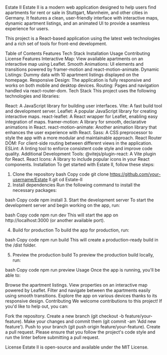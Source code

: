 Estate II
Estate II is a modern web application designed to help users find apartments for rent or sale in Stuttgart, Mannheim, and other cities in Germany. It features a clean, user-friendly interface with interactive maps, dynamic apartment listings, and an animated UI to provide a seamless experience for users.

This project is a React-based application using the latest web technologies and a rich set of tools for front-end development.

Table of Contents
Features
Tech Stack
Installation
Usage
Contributing
License
Features
Interactive Map: View available apartments on an interactive map using Leaflet.
Smooth Animations: UI elements and transitions powered by framer-motion and react-motion-animate.
Dynamic Listings: Dummy data with 10 apartment listings displayed on the homepage.
Responsive Design: The application is fully responsive and works on both mobile and desktop devices.
Routing: Pages and navigation handled via react-router-dom.
Tech Stack
This project uses the following technologies and libraries:

React: A JavaScript library for building user interfaces.
Vite: A fast build tool and development server.
Leaflet: A popular JavaScript library for creating interactive maps.
react-leaflet: A React wrapper for Leaflet, enabling easy integration of maps.
framer-motion: A library for smooth, declarative animations in React.
react-motion-animate: Another animation library that enhances the user experience with React.
Sass: A CSS preprocessor to style the app with a more modular and maintainable approach.
React Router DOM: For client-side routing between different views in the application.
ESLint: A linting tool to enforce consistent code style and improve code quality.
Additional Development Tools:
@vitejs/plugin-react: A Vite plugin for React.
React Icons: A library to include popular icons in your React components.
Installation
To get started with Estate II, follow these steps:

1. Clone the repository
bash
Copy code
git clone https://github.com/your-username/Estate II.git
cd Estate-II
2. Install dependencies
Run the following command to install the necessary packages:

bash
Copy code
npm install
3. Start the development server
To start the development server and begin working on the app, run:

bash
Copy code
npm run dev
This will start the app on http://localhost:3000 (or another available port).

4. Build for production
To build the app for production, run:

bash
Copy code
npm run build
This will create a production-ready build in the /dist folder.

5. Preview the production build
To preview the production build locally, run:

bash
Copy code
npm run preview
Usage
Once the app is running, you'll be able to:

Browse the apartment listings.
View properties on an interactive map powered by Leaflet.
Filter and navigate between the apartments easily using smooth transitions.
Explore the app on various devices thanks to its responsive design.
Contributing
We welcome contributions to this project! If you'd like to help out, you can:

Fork the repository.
Create a new branch (git checkout -b feature/your-feature).
Make your changes and commit them (git commit -am 'Add new feature').
Push to your branch (git push origin feature/your-feature).
Create a pull request.
Please ensure that you follow the project's code style and run the linter before submitting a pull request.

License
Estate II is open-source and available under the MIT License.

